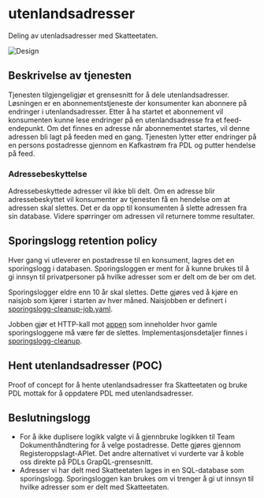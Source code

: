 # utenlandsadresser
Deling av utenladsadresser med Skatteetaten.

![Design](https://github.com/navikt/utenlandsadresser/assets/6861919/b920291d-ce15-4016-b828-47a5e50f7264)

## Beskrivelse av tjenesten

Tjenesten tilgjengeligjør et grensesnitt for å dele utenlandsadresser. Løsningen er en abonnementstjeneste der konsumenter kan abonnere på endringer i utenlandsadresser.
Etter å ha startet et abonnement vil konsumenten kunne lese endringer på en utenlandsadresse fra et feed-endepunkt.
Om det finnes en adresse når abonnementet startes, vil denne adressen bli lagt på feeden med en gang.
Tjenesten lytter etter endringer på en persons postadresse gjennom en Kafkastrøm fra PDL og putter hendelse på feed.

### Adressebeskyttelse

Adressebeskyttede adresser vil ikke bli delt.
Om en adresse blir adressebeskyttet vil konsumenter av tjenesten få en hendelse om at adressen skal slettes.
Det er da opp til konsumenten å slette adressen fra sin database.
Videre spørringer om adressen vil returnere tomme resultater.

## Sporingslogg retention policy

Hver gang vi utleverer en postadresse til en konsument, lagres det en sporingslogg i databasen. Sporingsloggen er ment for å kunne brukes til å gi innsyn til privatpersoner på hvilke adresser som er delt om de ber om det.

Sporingslogger eldre enn 10 år skal slettes. Dette gjøres ved å kjøre en naisjob som kjører i starten av hver måned. Naisjobben er definert i [sporingslogg-cleanup-job.yaml](.nais/sporingslogg-cleanup-job.yaml).

Jobben gjør et  HTTP-kall mot [appen](app) som inneholder hvor gamle sporingsloggene må være før de slettes. Implementasjonsdetaljer finnes i [sporingslogg-cleanup](sporingslogg-cleanup).

## Hent utenlandsadresser (POC)

Proof of concept for å hente utenlandsadresser fra Skatteetaten og bruke PDL mottak for å oppdatere PDL med utenlandsadresser.

## Beslutningslogg

- For å ikke duplisere logikk valgte vi å gjennbruke logikken til Team Dokumenthåndtering for å velge postadresse. Dette gjøres gjennom Registeroppslagt-APIet. Det andre alternativet vi vurderte var å koble oss direkte på PDLs GrapQL-grensesnitt.
- Adresser vi har delt med Skatteetaten lages in en SQL-database som sporingslogg. Sporingsloggen kan brukes om vi trenger å gi ut innsyn til hvilke adresser som er delt med Skatteetaten.
